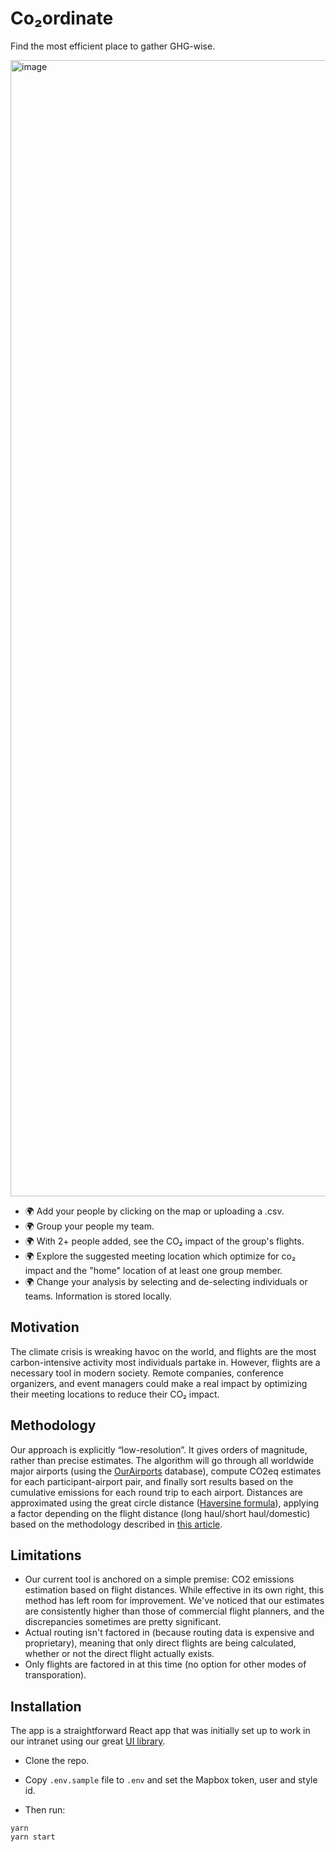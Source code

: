 # Co₂ordinate

Find the most efficient place to gather GHG-wise.

<img width="1818" alt="image" src="https://github.com/developmentseed/co2ordinate/assets/25919630/64c193d6-9eae-41c9-8fb0-1cd940999790">


- 🌍 Add your people by clicking on the map or uploading a .csv.
- 🌍 Group your people my team.
- 🌍 With 2+ people added, see the CO₂ impact of the group's flights.
- 🌍 Explore the suggested meeting location which optimize for co₂ impact and the "home" location of at least one group member.
- 🌍 Change your analysis by selecting and de-selecting individuals or teams. Information is stored locally.

## Motivation
The climate crisis is wreaking havoc on the world, and flights are the most carbon-intensive activity most individuals partake in. However, flights are a necessary tool in modern society. Remote companies, conference organizers, and event managers could make a real impact by optimizing their meeting locations to reduce their CO₂ impact. 

## Methodology

Our approach is explicitly “low-resolution”. It gives orders of magnitude, rather than precise estimates. 
The algorithm will go through all worldwide major airports (using the [OurAirports](https://ourairports.com/data/) database), compute CO2eq estimates for each participant-airport pair, and finally sort results based on the cumulative emissions for each round trip to each airport. Distances are approximated using the great circle distance ([Haversine formula](https://en.wikipedia.org/wiki/Haversine_formula)), applying a factor depending on the flight distance (long haul/short haul/domestic) based on the methodology described in [this article](https://ourworldindata.org/travel-carbon-footprint).

## Limitations
- Our current tool is anchored on a simple premise: CO2 emissions estimation based on flight distances. While effective in its own right, this method has left room for improvement. We've noticed that our estimates are consistently higher than those of commercial flight planners, and the discrepancies sometimes are pretty significant.
- Actual routing isn't factored in (because routing data is expensive and proprietary), meaning that only direct flights are being calculated, whether or not the direct flight actually exists.
- Only flights are factored in at this time (no option for other modes of transporation).

## Installation

The app is a straightforward React app that was initially set up to work in our intranet using our great [UI library](https://ui.ds.io/).

- Clone the repo.
- Copy `.env.sample` file to `.env` and set the Mapbox token, user and style id.

- Then run:

```
yarn
yarn start
```
